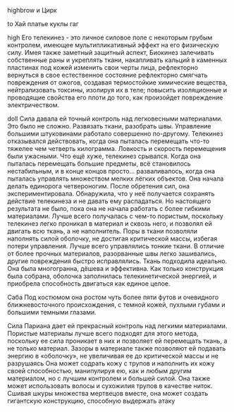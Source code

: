 highbrow и Цирк


to Хай платье куклы гаг 

high 
	Его телекинез - это личное силовое поле с некоторым грубым контролем, имеющее мультипликативный эффект на его физическую силу. Имея также заметный защитный аспект,
	Биокинез
	залечивать собственные раны и укреплять ткани, накапливать кальций в каменных пластинах под кожей
	изменить свои черты лица,
	рефлекторно вернуться в свое естественное состояние
 	рефлекторно смягчать повреждения от ожогов, создавая термостойкие химические вещества, нейтрализовать токсины, изолируя их в теле; повысить изоляционные и проводящие свойства его плоти до того, как произойдет повреждение электричеством.

doll
   Сила давала ей точный контроль над легковесными материалами. Это было не сложно. Развязать ткани, разобрать швы.
   Управление большими штуковинами работало совершенно по-другому. Телекинез отказывался действовать, когда она пыталась перемещать что-то тяжелее чем четверть килограмма. Ловкость и скорость перемещения были ужасными. Что ещё хуже, телекинез срывался. Когда она пыталась перемещать большие предметы, всё становилось нестабильным, и в конце концов просто... разваливалось, когда она пыталась управлять множеством мелких лёгких объектов.
   Она начала делать единорога четвероногим.
   После обретения сил, она экспериментировала. Обнаружила, что у неё получается сохранять действие телекинеза и не давать ему распадаться. Но настоящего результата не было, пока она не начала работать с более гибкими материалами. Лучше всего получалась с чем-то пористым, поскольку телекинез легко проникал в материал и сквозь него, и позволял ей двигать всю ткань, а не наполнитель. Поры в ткани позволяли наполнять силой оболочку, не достигая критической массы, избегая потери управления. Лучше всего управлялись тонкие ткани. В отличие от более прочных материалов, разорванные швы легко зашивались, другие повреждения быстро исправлялись. Ткань подходила идеально. Она была многогранна, дёшева и эффективна.
   Как только конструкция была собрана, оболочка заполнилась телекинетической энергией, и приобрела способность двигаться как единое целое.

   Саба
   Под костюмом она ростом чуть более пяти футов и очевидного ближневосточного происхождения, с темной кожей, пухлыми губами и большими темными глазами. 

   Сила Париана дает ей прекрасный контроль над легкими материалами. 
	Пористые материалы лучше всего подходят для этого метода, поскольку ее сила проникает в них и позволяет ей перемещать ткань, а не только материал. Зазоры в материале также позволяют ей подавать энергию в «оболочку», не увеличивая ее до критической массы и не разрушаясь
	Она может содрать кожу с трупов и наполнить их кожу своей способностью, манипулируя ею, как и любым другим материалом, но с лучшим контролем и большей силой. Она также может использовать волосы и сухожилия трупов в качестве ниток. Сшивая шкуры множества мертвецов вместе, она может создать гигантскую конструкцию, способную выдержать атаку